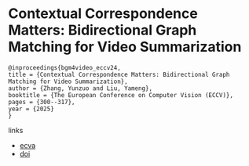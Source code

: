 # Contextual Correspondence Matters: Bidirectional Graph Matching for Video Summarization

```
@inproceedings{bgm4video_eccv24,
title = {Contextual Correspondence Matters: Bidirectional Graph Matching for Video Summarization},
author = {Zhang, Yunzuo and Liu, Yameng},
booktitle = {The European Conference on Computer Vision (ECCV)},
pages = {300--317},
year = {2025}
}
```

links
- [ecva](https://www.ecva.net/papers/eccv_2024/papers_ECCV/html/11870_ECCV_2024_paper.php)
- [doi](https://link.springer.com/chapter/10.1007/978-3-031-73021-4_18)
